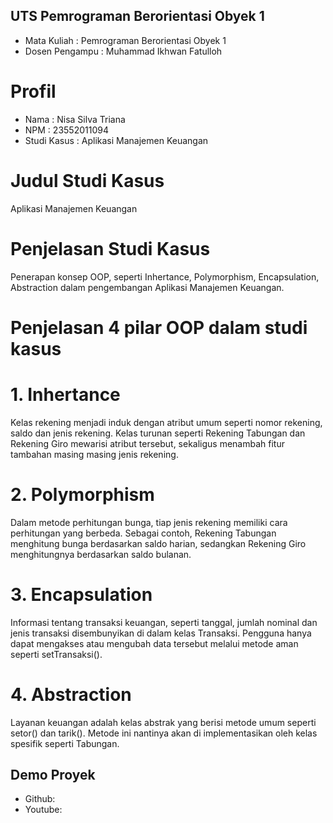 ## UTS Pemrograman Berorientasi Obyek 1
- Mata Kuliah : Pemrograman Berorientasi Obyek 1
- Dosen Pengampu : Muhammad Ikhwan Fatulloh
# Profil
- Nama : Nisa Silva Triana
- NPM : 23552011094
- Studi Kasus : Aplikasi Manajemen Keuangan
# Judul Studi Kasus
Aplikasi Manajemen Keuangan
# Penjelasan Studi Kasus
Penerapan konsep OOP, seperti Inhertance, Polymorphism, Encapsulation, Abstraction dalam pengembangan Aplikasi Manajemen Keuangan.
# Penjelasan 4 pilar OOP dalam studi kasus
# 1. Inhertance
Kelas rekening menjadi induk dengan atribut umum seperti nomor rekening, saldo dan jenis rekening. Kelas turunan seperti Rekening Tabungan dan Rekening Giro mewarisi atribut tersebut, sekaligus menambah fitur tambahan masing masing jenis rekening.
# 2. Polymorphism
Dalam metode perhitungan bunga, tiap jenis rekening memiliki cara perhitungan yang berbeda. Sebagai contoh, Rekening Tabungan menghitung bunga berdasarkan saldo harian, sedangkan Rekening Giro menghitungnya berdasarkan saldo bulanan.
# 3. Encapsulation
Informasi tentang transaksi keuangan, seperti tanggal, jumlah nominal dan jenis transaksi disembunyikan di dalam kelas Transaksi. Pengguna hanya dapat mengakses atau mengubah data tersebut melalui metode aman seperti setTransaksi().
# 4. Abstraction
Layanan keuangan adalah kelas abstrak yang berisi metode umum seperti setor() dan tarik(). Metode ini nantinya akan di implementasikan oleh kelas spesifik seperti Tabungan.
## Demo Proyek
- Github:
- Youtube:
